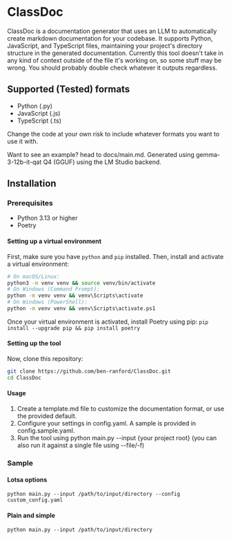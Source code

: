 # ClassDoc

ClassDoc is a documentation generator that uses an LLM to automatically create markdown documentation for your codebase. It supports Python, JavaScript, and TypeScript files, maintaining your project's directory structure in the generated documentation. Currently this tool doesn't take in any kind of context outside of the file it's working on, so some stuff may be wrong. You should probably double check whatever it outputs regardless.

## Supported (Tested) formats

- Python (.py)
- JavaScript (.js)
- TypeScript (.ts)

Change the code at your own risk to include whatever formats you want to use it with.

Want to see an example? head to docs/main.md. Generated using gemma-3-12b-it-qat Q4 (GGUF) using the LM Studio backend.

## Installation

### Prerequisites

- Python 3.13 or higher
- Poetry

#### Setting up a virtual environment

First, make sure you have `python` and `pip` installed. Then, install and activate a virtual environment:

```bash
# On macOS/Linux:
python3 -m venv venv && source venv/bin/activate
# On Windows (Command Prompt):
python -m venv venv && venv\Scripts\activate
# On Windows (PowerShell):
python -m venv venv && venv\Scripts\activate.ps1
```

Once your virtual environment is activated, install Poetry using pip:
`pip install --upgrade pip && pip install poetry`

#### Setting up the tool

Now, clone this repository:

```bash
git clone https://github.com/ben-ranford/ClassDoc.git
cd ClassDoc
```

#### Usage

1. Create a template.md file to customize the documentation format, or use the provided default.
2. Configure your settings in config.yaml. A sample is provided in config.sample.yaml.
3. Run the tool using python main.py --input {your project root} (you can also run it against a single file using --file/-f)

### Sample

#### Lotsa options

`python main.py --input /path/to/input/directory --config custom_config.yaml`

#### Plain and simple

`python main.py --input /path/to/input/directory`
